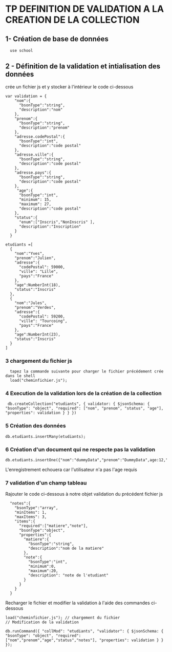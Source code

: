 # TP DEFINITION DE VALIDATION A LA CREATION DE LA COLLECTION

## 1- Création de base de données

````
  use school
````

## 2 - Définition de la validation et intialisation des données
crée un fichier js et y stocker à l'intérieur le code ci-dessous
````
var validation = {
    "nom":{
      "bsonType":"string",
      "description":"nom"
    },
    "prenom":{
      "bsonType":"string",
      "description":"prenom"
    },
    "adresse.codePostal":{
      "bsonType":"int",
      "description":"code postal"
    },
    "adresse.ville":{
      "bsonType":"string",
      "description":"code postal"
    },
    "adresse.pays":{
      "bsonType":"string",
      "description":"code postal"
    },
     "age":{
      "bsonType":"int",
      "minimum": 15,
      "maximum": 27,
      "description":"code postal"
    },
    "status":{
      "enum":["Inscris","NonInscris" ],
      "description":"Inscription"
    }
  }

etudiants =[
  {
    "nom":"Yves",
    "prenom":"Julien",
    "adresse":{
      "codePostal": 59000,
      "ville": "Lille",
      "pays":"France"
    },
    "age":NumberInt(18),
    "status":"Inscris"
  },
  {
    "nom":"Jules",
    "prenom":"Verdes",
    "adresse":{
      "codePostal": 59200,
      "ville": "Tourcoing",
      "pays":"France"
    },
    "age":NumberInt(23),
    "status":"Inscris"
  }
]
`````
### 3 chargement du fichier js
````
  tapez la commande suivante pour charger le fichier précédement crée dans le shell
  load("cheminfichier.js");
````
### 4 Execution de la validation lors de la création de la collection

````
 db.createCollection("etudiants", { validator: { $jsonSchema: { "bsonType": "object", "required": ["nom", "prenom", "status", "age"], "properties": validation } } })
````

### 5 Création des données

````
db.etudiants.insertMany(etudiants);
````

### 6 Création d'un document qui ne respecte pas la validation
`````
db.etudiants.insertOne({"nom":"dummyData","prenom":"DummyData",age:12,"status":"Inscris"})

``````
L'enregistrement echouera car l'utilisateur n'a pas l'age requis

### 7 validation d'un champ tableau

Rajouter le code ci-dessous à notre objet validation du précédent fichier js
`````
  "notes":{
    "bsonType":"array",
    "minItems": 1,
    "maxItems": 3,
    "items":{
      "required":["matiere","note"],
      "bsonType":"object",
      "properties":{
        "matiere":{
          "bsonType":"string",
          "description":"nom de la matiere"
        },
        "note":{
          "bsonType":"int",
          "minimum":0,
          "maximum":20,
          "description": "note de l'etudiant" 
        }
      }
    }
  }

`````
Recharger le fichier et modifier la validation à l'aide des commandes ci-dessous
`````
load("cheminfichier.js"); // chargement du fichier
// Modification de la validation

db.runCommand({ "collMod": "etudiants", "validator": { $jsonSchema: { "bsonType": "object", "required": ["nom","prenom","age","status","notes"], "properties": validation } } });

``````

